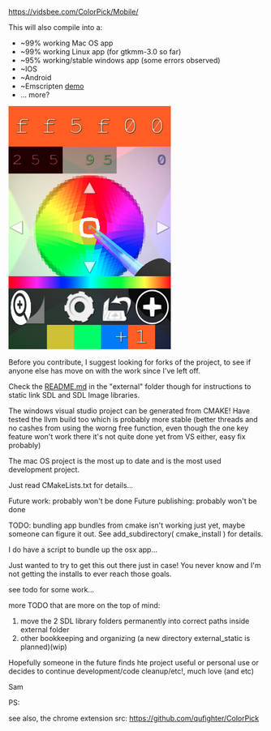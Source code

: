 https://vidsbee.com/ColorPick/Mobile/

This will also compile into a:

 * ~99% working Mac OS app
 * ~99% working Linux app (for gtkmm-3.0 so far)
 * ~95% working/stable windows app (some errors observed)
 * ~IOS
 * ~Android
 * ~Emscripten [demo](https://qufighter.github.io/ColorPick/Mobile/WebDemo/index.html)
 * ... more?

<img src="screenshot.png" width="320" height="480" alt="ColorPick SDL Screenshot" />

Before you contribute, I suggest looking for forks of the project, to see if anyone else has move on with the work since I've left off.


Check the [README.md](external) in the "external" folder though for instructions to static link SDL and SDL Image libraries.

The windows visual studio project can be generated from CMAKE!  Have tested the llvm build too which is probably more stable (better threads and no cashes from using the worng free function, even though the one key feature won't work there it's not quite done yet from VS either, easy fix probably)

The mac OS project is the most up to date and is the most used development project.

Just read CMakeLists.txt for details...

Future work: probably won't be done
Future publishing: probably won't be done

TODO: bundling app bundles from cmake isn't working just yet, maybe someone can figure it out.  See add_subdirectory( cmake_install ) for details.

I do have a script to bundle up the osx app...

Just wanted to try to get this out there just in case!  You never know and I'm not getting the installs to ever reach those goals.

see todo for some work...

more TODO that are more on the top of mind:
1) move the 2 SDL library folders permanently into correct paths inside external folder
2) other bookkeeping and organizing (a new directory external_static is planned)(wip)

Hopefully someone in the future finds hte project useful or personal use or decides to continue development/code cleanup/etc!,
much love (and etc)

Sam

PS:

see also, the chrome extension src:
https://github.com/qufighter/ColorPick
